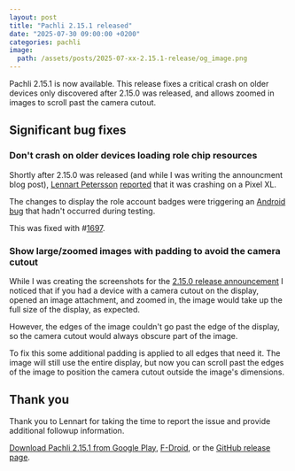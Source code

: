 ```yaml
---
layout: post
title: "Pachli 2.15.1 released"
date: "2025-07-30 09:00:00 +0200"
categories: pachli
image:
  path: /assets/posts/2025-07-xx-2.15.1-release/og_image.png
---
```

Pachli 2.15.1 is now available. This release fixes a critical crash on older devices only discovered after 2.15.0 was released, and allows zoomed in images to scroll past the camera cutout.

<!--more-->

## Significant bug fixes

### Don't crash on older devices loading role chip resources

Shortly after 2.15.0 was released (and while I was writing the announcment blog post), [Lennart Petersson](https://mastodonsweden.se/@lennart) [reported](https://mastodonsweden.se/@lennart/114942239800663951) that it was crashing on a Pixel XL.

The changes to display the role account badges were triggering an [Android bug](https://issuetracker.google.com/issues/262851206) that hadn't occurred during testing.

This was fixed with #[1697](https://github.com/pachli/pachli-android/pull/1697).

### Show large/zoomed images with padding to avoid the camera cutout

While I was creating the screenshots for the [2.15.0 release announcement](/pachli/2025/07/30/2.15.0-release.html) I noticed that if you had a device with a camera cutout on the display, opened an image attachment, and zoomed in, the image would take up the full size of the display, as expected.

However, the edges of the image couldn't go past the edge of the display, so the camera cutout would always obscure part of the image.

To fix this some additional padding is applied to all edges that need it. The image will still use the entire display, but now you can scroll past the edges of the image to position the camera cutout outside the image's dimensions.

## Thank you

Thank you to Lennart for taking the time to report the issue and provide additional followup information.

[Download Pachli 2.15.1 from Google Play](https://play.google.com/store/apps/details?id=app.pachli), [F-Droid](https://f-droid.org/en/packages/app.pachli/), or the [GitHub release page](https://github.com/pachli/pachli-android/releases/tag/v2.15.1).